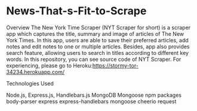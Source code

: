 # News-That-s-Fit-to-Scrape
Overview
The New York Time Scraper (NYT Scraper for short) is a scraper app which captures the title, summary and image of articles of The New York Times. In this app, users are able to save their preferred articles, add notes and edit notes to one or multiple articles. Besides, app also provides search feature, allowing users to search in titles according to different key words.
In this repository, you can see source code of NYT Scraper. For experiencing, please go to Heroku:https://stormy-tor-34234.herokuapp.com/


Technologies Used
  
  Node.js,
  Express.js,
  Handlebars.js
MongoDB
Mongoose
npm packages
body-parser
express
express-handlebars
mongoose
cheerio
request
